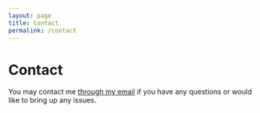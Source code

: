 ```yaml
---
layout: page
title: Contact
permalink: /contact
---
```


# Contact

You may contact me [through my email](mailto:janice.bolton@blueyonder.co.uk) if you have any questions or would like to bring up any issues.
